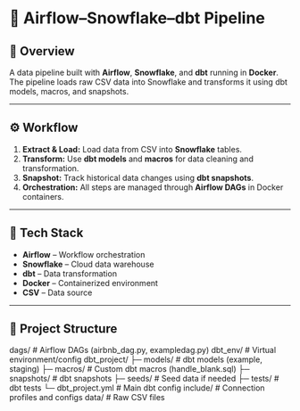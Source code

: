 # 🚀 Airflow–Snowflake–dbt Pipeline

## 📌 Overview  
A data pipeline built with **Airflow**, **Snowflake**, and **dbt** running in **Docker**.  
The pipeline loads raw CSV data into Snowflake and transforms it using dbt models, macros, and snapshots.

---

## ⚙️ Workflow  
1. **Extract & Load:** Load data from CSV into **Snowflake** tables.  
2. **Transform:** Use **dbt models** and **macros** for data cleaning and transformation.  
3. **Snapshot:** Track historical data changes using **dbt snapshots**.  
4. **Orchestration:** All steps are managed through **Airflow DAGs** in Docker containers.

---

## 🧩 Tech Stack  
- **Airflow** – Workflow orchestration  
- **Snowflake** – Cloud data warehouse  
- **dbt** – Data transformation  
- **Docker** – Containerized environment  
- **CSV** – Data source  

---

## 📁 Project Structure  

dags/ # Airflow DAGs (airbnb_dag.py, exampledag.py)
dbt_env/ # Virtual environment/config
dbt_project/
├─ models/ # dbt models (example, staging)
├─ macros/ # Custom dbt macros (handle_blank.sql)
├─ snapshots/ # dbt snapshots
├─ seeds/ # Seed data if needed
├─ tests/ # dbt tests
└─ dbt_project.yml # Main dbt config
include/ # Connection profiles and configs
data/ # Raw CSV files
